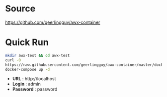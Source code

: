 # Source

https://github.com/geerlingguy/awx-container

# Quick Run

```bash
mkdir awx-test && cd awx-test
curl -O
https://raw.githubusercontent.com/geerlingguy/awx-container/master/docker-compose.yml
docker-compose up -d
```

- **URL** : http://localhost
- **Login** : admin
- **Password** : password
